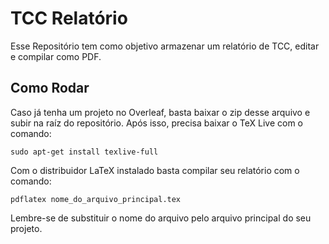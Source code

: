 # TCC Relatório

Esse Repositório tem como objetivo armazenar um relatório de TCC, editar e compilar como PDF.

## Como Rodar

Caso já tenha um projeto no Overleaf, basta baixar o zip desse arquivo e subir na raíz do repositório. Após isso, precisa baixar o TeX Live com o comando:

```
sudo apt-get install texlive-full
```

Com o distribuidor LaTeX instalado basta compilar seu relatório com o comando:

```
pdflatex nome_do_arquivo_principal.tex
```

Lembre-se de substituir o nome do arquivo pelo arquivo principal do seu projeto.
